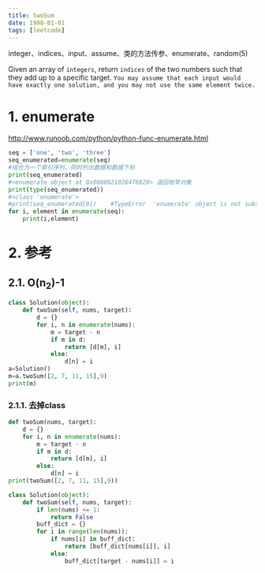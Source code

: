 ```yaml
---
title: twoSum
date: 1998-01-01
tags: [leetcode]
---
```

integer、indices、input、assume、类的方法传参、enumerate、random(5)
<!-- more -->
Given an array of `integers`, return `indices` of the two numbers such that they add up to a specific target.
`You may assume that each input would have exactly one solution, and you may not use the same element twice.`
# 1. enumerate
http://www.runoob.com/python/python-func-enumerate.html
```py
seq = ['one', 'two', 'three']
seq_enumerated=enumerate(seq) 
#组合为一个索引序列，同时列出数据和数据下标
print(seq_enumerated) 
#<enumerate object at 0x0000021026476828> 返回枚举对象
print(type(seq_enumerated)) 
#<class 'enumerate'> 
#print(seq_enumerated[0])    #TypeError  'enumerate' object is not subscriptable
for i, element in enumerate(seq):
    print(i,element)
```
# 2. 参考
## 2.1. O(n<sub>2</sub>)-1
```py
class Solution(object):
    def twoSum(self, nums, target):
        d = {}
        for i, n in enumerate(nums):
            m = target - n
            if m in d:
                return [d[m], i]
            else:
                d[n] = i
a=Solution()
m=a.twoSum([2, 7, 11, 15],9)
print(m)
```
### 2.1.1. 去掉class
```py
def twoSum(nums, target):
    d = {}
    for i, n in enumerate(nums):
        m = target - n
        if m in d:
            return [d[m], i]
        else:
            d[n] = i
print(twoSum([2, 7, 11, 15],9))
```
```py
class Solution(object):
    def twoSum(self, nums, target):
        if len(nums) <= 1:
            return False
        buff_dict = {}
        for i in range(len(nums)):
            if nums[i] in buff_dict:
                return [buff_dict[nums[i]], i]
            else:
                buff_dict[target - nums[i]] = i
```